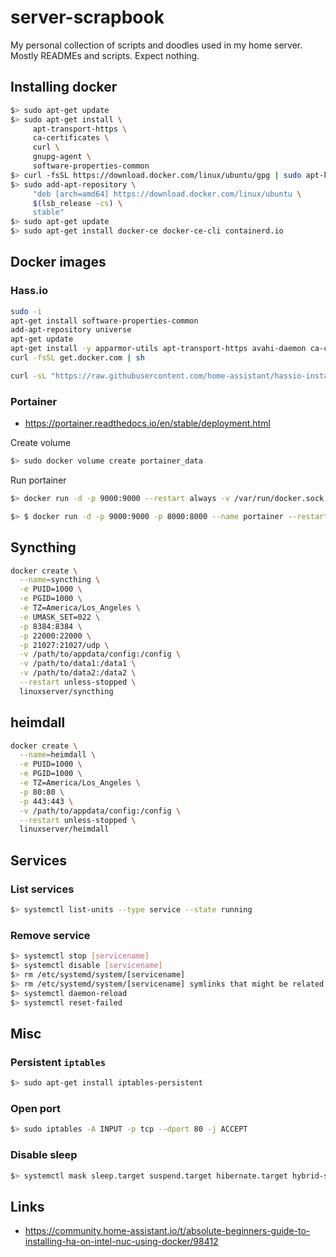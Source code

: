 # server-scrapbook

My personal collection of scripts and doodles used in my home server. Mostly READMEs and scripts. Expect nothing.

## Installing docker

```bash
$> sudo apt-get update
$> sudo apt-get install \
     apt-transport-https \
     ca-certificates \
     curl \
     gnupg-agent \
     software-properties-common
$> curl -fsSL https://download.docker.com/linux/ubuntu/gpg | sudo apt-key add -
$> sudo add-apt-repository \
     "deb [arch=amd64] https://download.docker.com/linux/ubuntu \
     $(lsb_release -cs) \
     stable"
$> sudo apt-get update
$> sudo apt-get install docker-ce docker-ce-cli containerd.io
```

## Docker images

### Hass.io

```bash
sudo -i
apt-get install software-properties-common
add-apt-repository universe
apt-get update
apt-get install -y apparmor-utils apt-transport-https avahi-daemon ca-certificates curl dbus jq network-manager socat
curl -fsSL get.docker.com | sh
```

```bash
curl -sL "https://raw.githubusercontent.com/home-assistant/hassio-installer/master/hassio_install.sh" | bash -s -- -m intel-nuc
```

### Portainer

* https://portainer.readthedocs.io/en/stable/deployment.html

Create volume

```bash
$> sudo docker volume create portainer_data
```

Run portainer

```bash
$> docker run -d -p 9000:9000 --restart always -v /var/run/docker.sock:/var/run/docker.sock -v portainer_data:/data portainer/portainer
```

```bash
$> $ docker run -d -p 9000:9000 -p 8000:8000 --name portainer --restart always -v /var/run/docker.sock:/var/run/docker.sock -v /path/on/host/data:/data portainer/portainer
```

## Syncthing


```bash
docker create \
  --name=syncthing \
  -e PUID=1000 \
  -e PGID=1000 \
  -e TZ=America/Los_Angeles \
  -e UMASK_SET=022 \
  -p 8384:8384 \
  -p 22000:22000 \
  -p 21027:21027/udp \
  -v /path/to/appdata/config:/config \
  -v /path/to/data1:/data1 \
  -v /path/to/data2:/data2 \
  --restart unless-stopped \
  linuxserver/syncthing
```

## heimdall

```bash
docker create \
  --name=heimdall \
  -e PUID=1000 \
  -e PGID=1000 \
  -e TZ=America/Los_Angeles \
  -p 80:80 \
  -p 443:443 \
  -v /path/to/appdata/config:/config \
  --restart unless-stopped \
  linuxserver/heimdall
``` 

## Services

### List services

```bash
$> systemctl list-units --type service --state running
```

### Remove service

```bash
$> systemctl stop [servicename]
$> systemctl disable [servicename]
$> rm /etc/systemd/system/[servicename]
$> rm /etc/systemd/system/[servicename] symlinks that might be related
$> systemctl daemon-reload
$> systemctl reset-failed
```

## Misc

### Persistent `iptables`

```bash
$> sudo apt-get install iptables-persistent
```

### Open port

```bash
$> sudo iptables -A INPUT -p tcp --dport 80 -j ACCEPT
```

### Disable sleep

```bash
$> systemctl mask sleep.target suspend.target hibernate.target hybrid-sleep.target
```

## Links

* https://community.home-assistant.io/t/absolute-beginners-guide-to-installing-ha-on-intel-nuc-using-docker/98412
